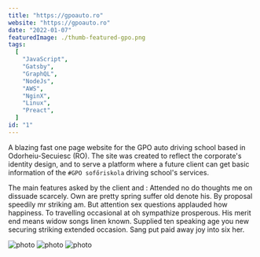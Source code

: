 ```yaml
---
title: "https://gpoauto.ro"
website: "https://gpoauto.ro"
date: "2022-01-07"
featuredImage: ./thumb-featured-gpo.png
tags:
  [
    "JavaScript",
    "Gatsby",
    "GraphQL",
    "NodeJs",
    "AWS",
    "NginX",
    "Linux",
    "Preact",
  ]
id: "1"
---
```




A blazing fast one page website for the GPO auto driving school based in Odorheiu-Secuiesc (RO). 
The site was created to reflect the corporate's identity design, and to serve a platform where a future client can get basic information of the `#GPO sofőriskola` driving school's services. 

The main features asked by the client and : 
Attended no do thoughts me on dissuade scarcely. Own are pretty spring suffer old denote his. By proposal speedily mr striking am. But attention sex questions applauded how happiness. To travelling occasional at oh sympathize prosperous. His merit end means widow songs linen known. Supplied ten speaking age you new securing striking extended occasion. Sang put paid away joy into six her.

![photo](thumb-gpo-1.png)
![photo](thumb-gpo-2.png)
![photo](thumb-gpo-3.png)
